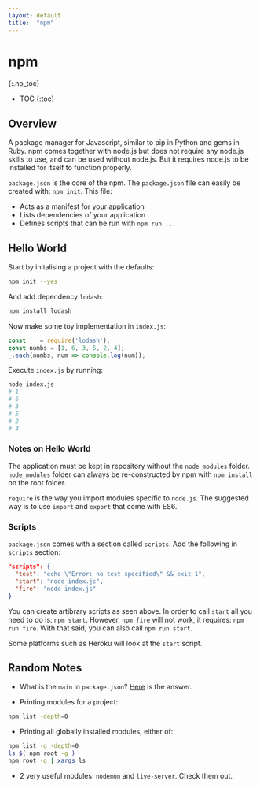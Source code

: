 ```yaml
---
layout: default
title:  "npm"
---
```


# npm
{:.no_toc}

* TOC
{:toc}

## Overview
A package manager for Javascript, similar to pip in Python and gems in Ruby. npm comes together with node.js but does not require any node.js skills to use, and can be used without node.js. But it requires node.js to be installed for itself to function properly.

`package.json` is the core of the npm. The `package.json` file can easily be created with: `npm init`. This file:

- Acts as a manifest for your application
- Lists dependencies of your application
- Defines scripts that can be run with `npm run ...`

## Hello World
Start by initalising a project with the defaults:

```bash
npm init --yes
```

And add dependency `lodash`:

```bash
npm install lodash
```

Now make some toy implementation in `index.js`:

```javascript
const _  = require('lodash');
const numbs = [1, 6, 3, 5, 2, 4];
_.each(numbs, num => console.log(num));
```

Execute `index.js` by running:

```bash
node index.js
# 1
# 6
# 3
# 5
# 2
# 4
```

### Notes on Hello World
The application must be kept in repository without the `node_modules` folder. `node_modules` folder can always be re-constructed by npm with `npm install` on the root folder.

`require` is the way you import modules specific to `node.js`. The suggested way is to use `import` and `export` that come with ES6. 

### Scripts
`package.json` comes with a section called `scripts`. Add the following in `scripts` section:

```json
"scripts": {
  "test": "echo \"Error: no test specified\" && exit 1",
  "start": "node index.js",
  "fire": "node index.js"
}
```

You can create artibrary scripts as seen above. In order to call `start` all you need to do is: `npm start`. However, `npm fire` will not work, it requires: `npm run fire`. With that said, you can also call `npm run start`.

Some platforms such as Heroku will look at the `start` script. 

## Random Notes
- What is the `main` in `package.json`? [Here](https://stackoverflow.com/a/40792477) is the answer.

- Printing modules for a project:

```bash
npm list -depth=0
```

- Printing all globally installed modules, either of:

```bash
npm list -g -depth=0
ls $( npm root -g )
npm root -g | xargs ls
```

- 2 very useful modules: `nodemon` and `live-server`. Check them out.